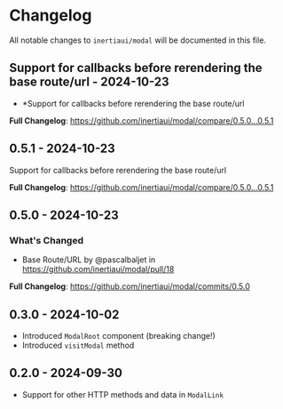 # Changelog

All notable changes to `inertiaui/modal` will be documented in this file.

## Support for callbacks before rerendering the base route/url - 2024-10-23

* *Support for callbacks before rerendering the base route/url

**Full Changelog**: https://github.com/inertiaui/modal/compare/0.5.0...0.5.1

## 0.5.1 - 2024-10-23

Support for callbacks before rerendering the base route/url

**Full Changelog**: https://github.com/inertiaui/modal/compare/0.5.0...0.5.1

## 0.5.0 - 2024-10-23

### What's Changed

* Base Route/URL by @pascalbaljet in https://github.com/inertiaui/modal/pull/18

**Full Changelog**: https://github.com/inertiaui/modal/commits/0.5.0

## 0.3.0 - 2024-10-02

* Introduced `ModalRoot` component (breaking change!)
* Introduced `visitModal` method

## 0.2.0 - 2024-09-30

* Support for other HTTP methods and data in `ModalLink`
